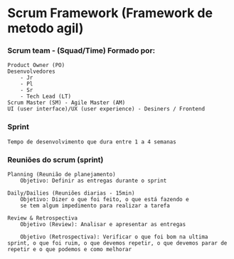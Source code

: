 # Scrum Framework (Framework de metodo agil)

### Scrum team - (Squad/Time) Formado por:
    Product Owner (PO)
    Desenvolvedores
        - Jr
        - Pl
        - Sr
        - Tech Lead (LT)
    Scrum Master (SM) - Agile Master (AM)
    UI (user interface)/UX (user experience) - Desiners / Frontend

### Sprint
    Tempo de desenvolvimento que dura entre 1 a 4 semanas

### Reuniões do scrum (sprint)
    Planning (Reunião de planejamento)
        Objetivo: Definir as entregas durante o sprint

    Daily/Dailies (Reuniões diarias - 15min)
        Objetivo: Dizer o que foi feito, o que está fazendo e
        se tem algum impedimento para realizar a tarefa

    Review & Retrospectiva
        Objetivo (Review): Analisar e apresentar as entregas

        Objetivo (Retrospectiva): Verificar o que foi bom na ultima sprint, o que foi ruim, o que devemos repetir, o que devemos parar de repetir e o que podemos e como melhorar
